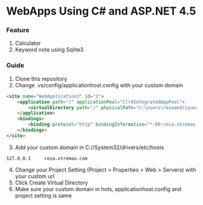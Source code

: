 # WebApps Using C# and ASP.NET 4.5

### Feature
1. Calculator
2. Keyword note using Sqlite3

### Guide
1. Clone this repository
2. Change .vs/config/applicationhost.config with your custom domain
``` HTML
<site name="WebApplication3" id="2">
    <application path="/" applicationPool="Clr4IntegratedAppPool">
        <virtualDirectory path="/" physicalPath="c:\users\rezaandriyunanto\documents\visual studio 2015\Projects\WebApplication3\WebApplication3" />
    </application>
    <bindings>
        <binding protocol="http" bindingInformation="*:80:reza.xtremax.com" />
    </bindings>
</site>
```
3. Add your custom domain in C://System32/drivers/etc/hosts
```
127.0.0.1     reza.xtremax.com
```
4. Change your Project Setting (Project > <NameProject> Properties > Web > Servers) with your custom url
5. Click Create Virtual Directory
6. Make sure your custom domain in hots, applicationhost.config and project setting is same
